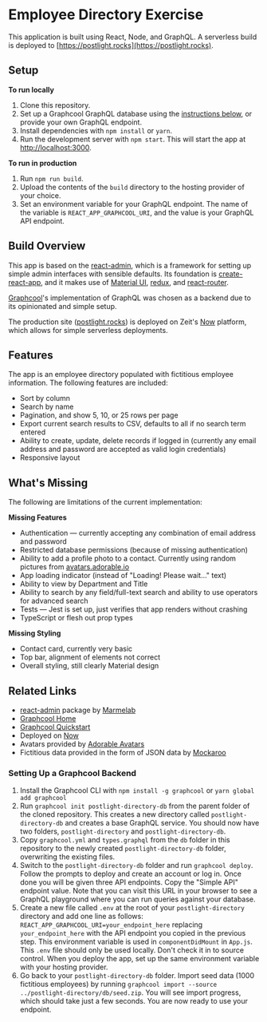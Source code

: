# Employee Directory Exercise

This application is built using React, Node, and GraphQL. A serverless build is deployed to [https://postlight.rocks](https://postlight.rocks).


## Setup

**To run locally**

1. Clone this repository.
1. Set up a Graphcool GraphQL database using the [instructions below](#setting-up-a-graphcool-backend), or provide your own GraphQL endpoint.
1. Install dependencies with `npm install` or `yarn`.
1. Run the development server with `npm start`. This will start the app at [http://localhost:3000](http://localhost:3000).

**To run in production**

1. Run `npm run build`.
1. Upload the contents of the `build` directory to the hosting provider of your choice.
1. Set an environment variable for your GraphQL endpoint. The name of the variable is `REACT_APP_GRAPHCOOL_URI`, and the value is your GraphQL API endpoint.


## Build Overview

This app is based on the [react-admin](https://github.com/marmelab/react-admin), which is a framework for setting up simple admin interfaces with sensible defaults. Its foundation is [create-react-app](https://github.com/facebook/create-react-app), and it makes use of [Material UI](https://material-ui.com), [redux](https://redux.js.org), and [react-router](https://reacttraining.com/react-router).

[Graphcool](https://graph.cool)'s implementation of GraphQL was chosen as a backend due to its opinionated and simple setup.

The production site ([postlight.rocks](https://postlight.rocks)) is deployed on Zeit's [Now](https://zeit.co/now) platform, which allows for simple serverless deployments.


## Features

The app is an employee directory populated with fictitious employee information. The following features are included:

* Sort by column
* Search by name
* Pagination, and show 5, 10, or 25 rows per page
* Export current search results to CSV, defaults to all if no search term entered
* Ability to create, update, delete records if logged in (currently any email address and password are accepted as valid login credentials)
* Responsive layout


## What's Missing

The following are limitations of the current implementation:

**Missing Features**

* Authentication — currently accepting any combination of email address and password
* Restricted database permissions (because of missing authentication)
* Ability to add a profile photo to a contact. Currently using random pictures from [avatars.adorable.io](http://avatars.adorable.io)
* App loading indicator (instead of "Loading! Please wait..." text)
* Ability to view by Department and Title
* Ability to search by any field/full-text search and ability to use operators for advanced search
* Tests — Jest is set up, just verifies that app renders without crashing
* TypeScript or flesh out prop types

**Missing Styling**

* Contact card, currently very basic
* Top bar, alignment of elements not correct
* Overall styling, still clearly Material design

## Related Links

* [react-admin](https://github.com/marmelab/react-admin) package by [Marmelab](https://marmelab.com)
* [Graphcool Home](https://graph.cool)
* [Graphcool Quickstart](https://alligator.io/graphql/graphcool-intro)
* Deployed on [Now](http://now.sh)
* Avatars provided by [Adorable Avatars](http://avatars.adorable.io)
* Fictitious data provided in the form of JSON data by [Mockaroo](https://mockaroo.com)


### Setting Up a Graphcool Backend

1. Install the Graphcool CLI with `npm install -g graphcool` or `yarn global add graphcool`
1. Run `graphcool init postlight-directory-db` from the parent folder of the cloned repository. This creates a new directory called `postlight-directory-db` and creates a base GraphQL service. You should now have two folders, `postlight-directory` and `postlight-directory-db`.
1. Copy `graphcool.yml` and `types.graphql` from the `db` folder in this repository to the newly created `postlight-directory-db` folder, overwriting the existing files.
1. Switch to the `postlight-directory-db` folder and run `graphcool deploy`. Follow the prompts to deploy and create an account or log in. Once done you will be given three API endpoints. Copy the "Simple API" endpoint value. Note that you can visit this URL in your browser to see a GraphQL playground where you can run queries against your database.
1. Create a new file called `.env` at the root of your `postlight-directory` directory and add one line as follows: `REACT_APP_GRAPHCOOL_URI=your_endpoint_here` replacing `your_endpoint_here` with the API endpoint you copied in the previous step. This environment variable is used in `componentDidMount` in `App.js`. This `.env` file should only be used locally. Don't check it in to source control. When you deploy the app, set up the same environment variable with your hosting provider.
1. Go back to your `postlight-directory-db` folder. Import seed data (1000 fictitious employees) by running `graphcool import --source ../postlight-directory/db/seed.zip`. You will see import progress, which should take just a few seconds. You are now ready to use your endpoint.